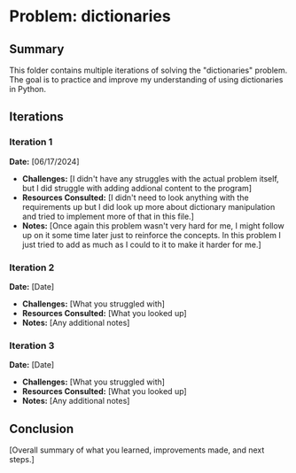 # Problem: dictionaries

## Summary
This folder contains multiple iterations of solving the "dictionaries" problem. The goal is to practice and improve my understanding of using dictionaries in Python.

## Iterations

### Iteration 1
**Date:** [06/17/2024]
- **Challenges:** [I didn't have any struggles with the actual problem itself, but I did struggle with adding addional content to the program]
- **Resources Consulted:** [I didn't need to look anything with the requirements up but I did look up more about dictionary manipulation and tried to implement more of that in this file.]
- **Notes:** [Once again this problem wasn't very hard for me, I might follow up on it some time later just to reinforce the concepts. In this problem I just tried to add as much as I could to it to make it harder for me.]

### Iteration 2
**Date:** [Date]
- **Challenges:** [What you struggled with]
- **Resources Consulted:** [What you looked up]
- **Notes:** [Any additional notes]

### Iteration 3
**Date:** [Date]
- **Challenges:** [What you struggled with]
- **Resources Consulted:** [What you looked up]
- **Notes:** [Any additional notes]

## Conclusion
[Overall summary of what you learned, improvements made, and next steps.]
